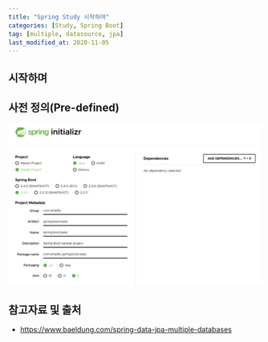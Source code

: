 ```yaml
---
title: "Spring Study 시작하며"
categories: [Study, Spring Boot]
tag: [multiple, datasource, jpa]
last_modified_at: 2020-11-05
---
```


## 시작하며


## 사전 정의(Pre-defined)

![](/assets/images/posts/study/springboot/2020-11-05-00000-getting-started/capture%202020-11-05%20PM%2002.29.00.png)

## 참고자료 및 출처

- <https://www.baeldung.com/spring-data-jpa-multiple-databases>

